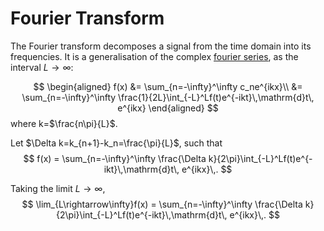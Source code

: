 Fourier Transform
=================
The Fourier transform decomposes a signal from the time domain into its frequencies. It is a generalisation of the complex [fourier series](series.md#Complex-Fourier-Series), as the interval $L\rightarrow \infty$: <!-- TODO define series.md -->

$$
\begin{aligned}
f(x) &= \sum_{n=-\infty}^\infty c_ne^{ikx}\\
     &= \sum_{n=-\infty}^\infty \frac{1}{2L}\int_{-L}^Lf(t)e^{-ikt}\,\mathrm{d}t\, e^{ikx}
\end{aligned}
$$
where k=$\frac{n\pi}{L}$.

Let $\Delta k=k_{n+1}-k_n=\frac{\pi}{L}$, such that 
$$
f(x) = \sum_{n=-\infty}^\infty \frac{\Delta k}{2\pi}\int_{-L}^Lf(t)e^{-ikt}\,\mathrm{d}t\, e^{ikx}\,.
$$

Taking the limit $L\rightarrow \infty$, 
$$
\lim_{L\rightarrow\infty}f(x) = \sum_{n=-\infty}^\infty \frac{\Delta k}{2\pi}\int_{-L}^Lf(t)e^{-ikt}\,\mathrm{d}t\, e^{ikx}\,.
$$

